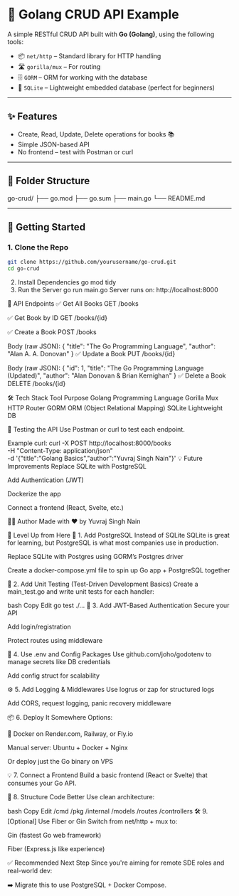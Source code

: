 # 📘 Golang CRUD API Example

A simple RESTful CRUD API built with **Go (Golang)**, using the following tools:

- 📦 `net/http` – Standard library for HTTP handling
- 🛣️ `gorilla/mux` – For routing
- 🗄️ `GORM` – ORM for working with the database
- 💾 `SQLite` – Lightweight embedded database (perfect for beginners)

---

## ✨ Features

- Create, Read, Update, Delete operations for books 📚
- Simple JSON-based API
- No frontend – test with Postman or curl

---

## 📁 Folder Structure

go-crud/
├── go.mod
├── go.sum
├── main.go
└── README.md

---

## 🚀 Getting Started

### 1. Clone the Repo

```bash
git clone https://github.com/yourusername/go-crud.git
cd go-crud
```

2. Install Dependencies
   go mod tidy
3. Run the Server
   go run main.go
   Server runs on: http://localhost:8000

🔌 API Endpoints
✅ Get All Books
GET /books

✅ Get Book by ID
GET /books/{id}

✅ Create a Book
POST /books

Body (raw JSON):
{
"title": "The Go Programming Language",
"author": "Alan A. A. Donovan"
}
✅ Update a Book
PUT /books/{id}

Body (raw JSON):
{
"id": 1,
"title": "The Go Programming Language (Updated)",
"author": "Alan Donovan & Brian Kernighan"
}
✅ Delete a Book
DELETE /books/{id}

🛠️ Tech Stack
Tool Purpose
Golang Programming Language
Gorilla Mux HTTP Router
GORM ORM (Object Relational Mapping)
SQLite Lightweight DB

🧪 Testing the API
Use Postman or curl to test each endpoint.

Example curl:
curl -X POST http://localhost:8000/books \
-H "Content-Type: application/json" \
-d '{"title":"Golang Basics","author":"Yuvraj Singh Nain"}'
💡 Future Improvements
Replace SQLite with PostgreSQL

Add Authentication (JWT)

Dockerize the app

Connect a frontend (React, Svelte, etc.)

🧑‍💻 Author
Made with ❤️ by Yuvraj Singh Nain



🚀 Level Up from Here
🧱 1. Add PostgreSQL Instead of SQLite
SQLite is great for learning, but PostgreSQL is what most companies use in production.

Replace SQLite with Postgres using GORM’s Postgres driver

Create a docker-compose.yml file to spin up Go app + PostgreSQL together

🧪 2. Add Unit Testing (Test-Driven Development Basics)
Create a main_test.go and write unit tests for each handler:

bash
Copy
Edit
go test ./...
🔐 3. Add JWT-Based Authentication
Secure your API

Add login/registration

Protect routes using middleware

🧰 4. Use .env and Config Packages
Use github.com/joho/godotenv to manage secrets like DB credentials

Add config struct for scalability

⚙️ 5. Add Logging & Middlewares
Use logrus or zap for structured logs

Add CORS, request logging, panic recovery middleware

📦 6. Deploy It Somewhere
Options:

🐳 Docker on Render.com, Railway, or Fly.io

Manual server: Ubuntu + Docker + Nginx

Or deploy just the Go binary on VPS

💡 7. Connect a Frontend
Build a basic frontend (React or Svelte) that consumes your Go API.

📁 8. Structure Code Better
Use clean architecture:

bash
Copy
Edit
/cmd
/pkg
/internal
/models
/routes
/controllers
🛠️ 9. [Optional] Use Fiber or Gin
Switch from net/http + mux to:

Gin (fastest Go web framework)

Fiber (Express.js like experience)

✅ Recommended Next Step
Since you're aiming for remote SDE roles and real-world dev:

➡️ Migrate this to use PostgreSQL + Docker Compose.
